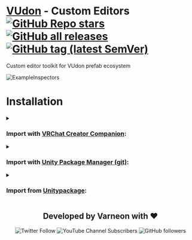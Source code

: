 <div>

# [VUdon](https://github.com/Varneon/VUdon) - Custom Editors [![GitHub Repo stars](https://img.shields.io/github/stars/Varneon/VUdon-Editors?style=flat&label=Stars)](https://github.com/Varneon/VUdon-Editors/stargazers) [![GitHub all releases](https://img.shields.io/github/downloads/Varneon/VUdon-Editors/total?color=blue&label=Downloads&style=flat)](https://github.com/Varneon/VUdon-Editors/releases) [![GitHub tag (latest SemVer)](https://img.shields.io/github/v/tag/Varneon/VUdon-Editors?color=blue&label=Release&sort=semver&style=flat)](https://github.com/Varneon/VUdon-Editors/releases/latest)

</div>

Custom editor toolkit for VUdon prefab ecosystem

![ExampleInspectors](https://user-images.githubusercontent.com/26690821/235307687-b30572bb-357f-4f0b-a06a-aa1b353072fd.png)

# Installation

<details><summary>

### Import with [VRChat Creator Companion](https://vcc.docs.vrchat.com/vpm/packages#user-packages):</summary>

> 1. Download `com.varneon.vudon.editors.zip` from [here](https://github.com/Varneon/VUdon-Editors/releases/latest)
> 2. Unpack the .zip somewhere
> 3. In VRChat Creator Companion, navigate to `Settings` > `User Packages` > `Add`
> 4. Navigate to the unpacked folder, `com.varneon.vudon.editors` and click `Select Folder`
> 5. `VUdon - Editors` should now be visible under `Local User Packages` in the project view in VRChat Creator Companion
> 6. Click `Add`

</details><details><summary>

### Import with [Unity Package Manager (git)](https://docs.unity3d.com/2019.4/Documentation/Manual/upm-ui-giturl.html):</summary>

> 1. In the Unity toolbar, select `Window` > `Package Manager` > `[+]` > `Add package from git URL...` 
> 2. Copy and paste the following link into the URL input field: <pre lang="md">https://github.com/Varneon/VUdon-Editors.git?path=/Packages/com.varneon.vudon.editors</pre>

</details><details><summary>

### Import from [Unitypackage](https://docs.unity3d.com/2019.4/Documentation/Manual/AssetPackagesImport.html):</summary>

> 1. Download latest `com.varneon.vudon.editors.unitypackage` from [here](https://github.com/Varneon/VUdon-Editors/releases/latest)
> 2. Import the downloaded .unitypackage into your Unity project

</details>

<div align="center">

## Developed by Varneon with :hearts:

![Twitter Follow](https://img.shields.io/twitter/follow/Varneon?color=%231c9cea&label=%40Varneon&logo=Twitter&style=for-the-badge)
![YouTube Channel Subscribers](https://img.shields.io/youtube/channel/subscribers/UCKTxeXy7gyaxr-YA9qGWOYg?color=%23FF0000&label=Varneon&logo=YouTube&style=for-the-badge)
![GitHub followers](https://img.shields.io/github/followers/Varneon?color=%23303030&label=Varneon&logo=GitHub&style=for-the-badge)

</div>
